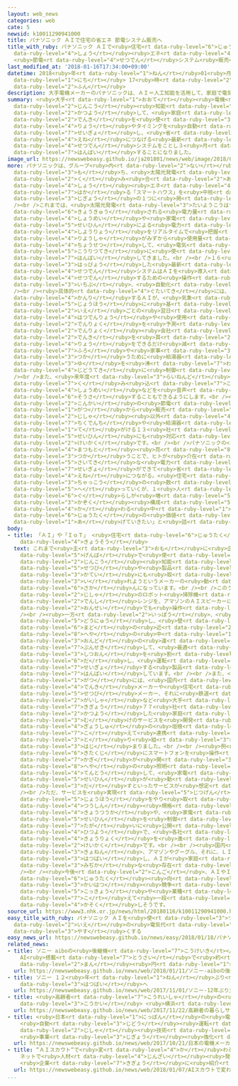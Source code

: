 ```yaml
---
layout: web_news
categories: web
cate: 5
newsid: k10011290941000
title: パナソニック ＡＩで住宅の省エネ 節電システム販売へ
title_with_ruby: パナソニック ＡＩで<ruby>住宅<rt data-ruby-level="6">じゅうたく</rt></ruby>の<ruby>省<rt
  data-ruby-level="4">しょう</rt></ruby><ruby>エネ<rt data-ruby-level="4">えね</rt></ruby>
  <ruby>節電<rt data-ruby-level="4">せつでん</rt></ruby>システム<ruby>販売<rt data-ruby-level="7">はんばい</rt></ruby>へ
last_modified_at: '2018-01-16T17:34:00+09:00'
datetime: 2018<ruby>年<rt data-ruby-level="1">ねん</rt></ruby>01<ruby>月<rt data-ruby-level="1">がつ</rt></ruby>16<ruby>日<rt
  data-ruby-level="1">にち</rt></ruby> 17<ruby>時<rt data-ruby-level="2">じ</rt></ruby>34<ruby>分<rt
  data-ruby-level="2">ふん</rt></ruby>
description: 大手電機メーカーのパナソニックは、ＡＩ＝人工知能を活用して、家庭で電気を使う量やタイミングを自動で制御し、省エネにつなげる最新の節電システムをことし３月から販売することになりました。
summary: <ruby>大手<rt data-ruby-level="1">おおて</rt></ruby><ruby>電機<rt data-ruby-level="4">でんき</rt></ruby>メーカーのパナソニックは、ＡＩ＝<ruby>人工<rt
  data-ruby-level="2">じんこう</rt></ruby><ruby>知能<rt data-ruby-level="5">ちのう</rt></ruby>を<ruby>活用<rt
  data-ruby-level="2">かつよう</rt></ruby>して、<ruby>家庭<rt data-ruby-level="3">かてい</rt></ruby>で<ruby>電気<rt
  data-ruby-level="2">でんき</rt></ruby>を<ruby>使<rt data-ruby-level="3">つか</rt></ruby>う<ruby>量<rt
  data-ruby-level="4">りょう</rt></ruby>やタイミングを<ruby>自動<rt data-ruby-level="3">じどう</rt></ruby>で<ruby>制御<rt
  data-ruby-level="7">せいぎょ</rt></ruby>し、<ruby>省<rt data-ruby-level="4">しょう</rt></ruby><ruby>エネ<rt
  data-ruby-level="4">えね</rt></ruby>につなげる<ruby>最新<rt data-ruby-level="4">さいしん</rt></ruby>の<ruby>節電<rt
  data-ruby-level="4">せつでん</rt></ruby>システムをことし３<ruby>月<rt data-ruby-level="1">がつ</rt></ruby>から<ruby>販売<rt
  data-ruby-level="7">はんばい</rt></ruby>することになりました。
image_url: https://newswebeasy.github.io/ja201801/news/web/image/2018/01/16/K10011290941_1801161731_1801161808_01_02.jpg
more: パナソニックは、グループ<ruby>内<rt data-ruby-level="2">ない</rt></ruby>に<ruby>住宅<rt data-ruby-level="6">じゅうたく</rt></ruby>メーカーを<ruby>持<rt
  data-ruby-level="3">も</rt></ruby>ち、<ruby>太陽光発電<rt data-ruby-level="3">たいようこうはつでん</rt></ruby>とＩＴを<ruby>組<rt
  data-ruby-level="2">く</rt></ruby>み<ruby>合<rt data-ruby-level="2">あ</rt></ruby>わせて<ruby>省<rt
  data-ruby-level="4">しょう</rt></ruby><ruby>エネ<rt data-ruby-level="4">えね</rt></ruby>を<ruby>図<rt
  data-ruby-level="7">はか</rt></ruby>る「スマートハウス」を<ruby>中核<rt data-ruby-level="7">ちゅうかく</rt></ruby><ruby>事業<rt
  data-ruby-level="3">じぎょう</rt></ruby>の１つに<ruby>掲<rt data-ruby-level="7">かか</rt></ruby>げています。<br
  /><br />これまでは、<ruby>太陽光発電<rt data-ruby-level="3">たいようこうはつでん</rt></ruby>システムから<ruby>供給<rt
  data-ruby-level="6">きょうきゅう</rt></ruby>される<ruby>電力量<rt data-ruby-level="4">でんりょくりょう</rt></ruby>と、<ruby>照明<rt
  data-ruby-level="4">しょうめい</rt></ruby>や<ruby>家電<rt data-ruby-level="2">かでん</rt></ruby><ruby>製品<rt
  data-ruby-level="5">せいひん</rt></ruby>による<ruby>電力<rt data-ruby-level="2">でんりょく</rt></ruby>の<ruby>使用量<rt
  data-ruby-level="4">しようりょう</rt></ruby>をリアルタイムで<ruby>把握<rt data-ruby-level="7">はあく</rt></ruby>し、<ruby>利用者<rt
  data-ruby-level="4">りようしゃ</rt></ruby>がみずから<ruby>使用量<rt data-ruby-level="4">しようりょう</rt></ruby>を<ruby>調節<rt
  data-ruby-level="4">ちょうせつ</rt></ruby>して、<ruby>電気<rt data-ruby-level="2">でんき</rt></ruby>を<ruby>効率的<rt
  data-ruby-level="5">こうりつてき</rt></ruby>に<ruby>使<rt data-ruby-level="3">つか</rt></ruby>えるシステムを<ruby>販売<rt
  data-ruby-level="7">はんばい</rt></ruby>してきました。<br /><br />１６<ruby>日<rt data-ruby-level="1">にち</rt></ruby>、<ruby>発表<rt
  data-ruby-level="3">はっぴょう</rt></ruby>した<ruby>最新<rt data-ruby-level="4">さいしん</rt></ruby>の<ruby>節電<rt
  data-ruby-level="4">せつでん</rt></ruby>システムはＡＩを<ruby>導入<rt data-ruby-level="5">どうにゅう</rt></ruby>することで、<ruby>節電<rt
  data-ruby-level="4">せつでん</rt></ruby>するための<ruby>操作<rt data-ruby-level="6">そうさ</rt></ruby>が<ruby>一部<rt
  data-ruby-level="3">いちぶ</rt></ruby>、<ruby>自動化<rt data-ruby-level="3">じどうか</rt></ruby>されました。<br
  /><br /><ruby>具体的<rt data-ruby-level="4">ぐたいてき</rt></ruby>には、ネットワークを<ruby>通<rt data-ruby-level="2">つう</rt></ruby>じてパナソニックが<ruby>管理<rt
  data-ruby-level="4">かんり</rt></ruby>するＡＩが、<ruby>気象<rt data-ruby-level="4">きしょう</rt></ruby><ruby>情報<rt
  data-ruby-level="5">じょうほう</rt></ruby>に<ruby>基<rt data-ruby-level="7">もと</rt></ruby>づいて<ruby>家<rt
  data-ruby-level="2">いえ</rt></ruby>ごとの<ruby>翌日<rt data-ruby-level="6">よくじつ</rt></ruby>の<ruby>発電量<rt
  data-ruby-level="4">はつでんりょう</rt></ruby>や<ruby>使用<rt data-ruby-level="3">しよう</rt></ruby><ruby>電力<rt
  data-ruby-level="2">でんりょく</rt></ruby>を<ruby>予測<rt data-ruby-level="5">よそく</rt></ruby>したうえで、<ruby>電力<rt
  data-ruby-level="2">でんりょく</rt></ruby><ruby>会社<rt data-ruby-level="2">がいしゃ</rt></ruby>から<ruby>電気<rt
  data-ruby-level="2">でんき</rt></ruby>を<ruby>買<rt data-ruby-level="2">か</rt></ruby>う<ruby>量<rt
  data-ruby-level="4">りょう</rt></ruby>をできるだけ<ruby>減<rt data-ruby-level="5">へ</rt></ruby>らせるように、<ruby>風呂<rt
  data-ruby-level="7">ふろ</rt></ruby>や<ruby>家事<rt data-ruby-level="3">かじ</rt></ruby>などに<ruby>使<rt
  data-ruby-level="3">つか</rt></ruby>うために<ruby>給湯器<rt data-ruby-level="4">きゅうとうき</rt></ruby>でお<ruby>湯<rt
  data-ruby-level="3">ゆ</rt></ruby>を<ruby>沸<rt data-ruby-level="7">わ</rt></ruby>かすタイミングを<ruby>自動的<rt
  data-ruby-level="4">じどうてき</rt></ruby>に<ruby>制御<rt data-ruby-level="7">せいぎょ</rt></ruby>します。<br
  /><br />また、<ruby>来年度<rt data-ruby-level="3">らいねんど</rt></ruby><ruby>中<rt data-ruby-level="1">ちゅう</rt></ruby>に、グーグルのＡＩスピーカーを<ruby>組<rt
  data-ruby-level="7">く</rt></ruby>み<ruby>込<rt data-ruby-level="7">こ</rt></ruby>んでエアコンや<ruby>照明<rt
  data-ruby-level="4">しょうめい</rt></ruby>などを<ruby>音声<rt data-ruby-level="2">おんせい</rt></ruby>で<ruby>操作<rt
  data-ruby-level="6">そうさ</rt></ruby>することもできるようにします。<br /><br />パナソニックは、<ruby>今回<rt
  data-ruby-level="2">こんかい</rt></ruby>の<ruby>節電<rt data-ruby-level="4">せつでん</rt></ruby>システムをことし３<ruby>月<rt
  data-ruby-level="1">がつ</rt></ruby>から<ruby>販売<rt data-ruby-level="7">はんばい</rt></ruby>するとともに、<ruby>自社<rt
  data-ruby-level="2">じしゃ</rt></ruby><ruby>以外<rt data-ruby-level="4">いがい</rt></ruby>で<ruby>蓄電池<rt
  data-ruby-level="7">ちくでんち</rt></ruby>や<ruby>給湯器<rt data-ruby-level="4">きゅうとうき</rt></ruby>を<ruby>手<rt
  data-ruby-level="1">て</rt></ruby>がける１３<ruby>社<rt data-ruby-level="2">しゃ</rt></ruby>の<ruby>製品<rt
  data-ruby-level="5">せいひん</rt></ruby>にも<ruby>対応<rt data-ruby-level="5">たいおう</rt></ruby>するようにする<ruby>計画<rt
  data-ruby-level="2">けいかく</rt></ruby>です。<br /><br />パナソニックの<ruby>担当者<rt data-ruby-level="6">たんとうしゃ</rt></ruby>、<ruby>松本<rt
  data-ruby-level="4">まつもと</rt></ruby><ruby>亮<rt data-ruby-level="8">りょう</rt></ruby>さんは「ＡＩを<ruby>使<rt
  data-ruby-level="3">つか</rt></ruby>うことで、ヒトが<ruby>介在<rt data-ruby-level="7">かいざい</rt></ruby>しなくてもより<ruby>最適<rt
  data-ruby-level="5">さいてき</rt></ruby>な<ruby>電力<rt data-ruby-level="2">でんりょく</rt></ruby><ruby>制御<rt
  data-ruby-level="7">せいぎょ</rt></ruby>ができて<ruby>省<rt data-ruby-level="4">しょう</rt></ruby><ruby>エネ<rt
  data-ruby-level="4">えね</rt></ruby>につながる。<ruby>住宅<rt data-ruby-level="6">じゅうたく</rt></ruby><ruby>着工<rt
  data-ruby-level="3">ちゃっこう</rt></ruby>の<ruby>数<rt data-ruby-level="2">かず</rt></ruby>は<ruby>減<rt
  data-ruby-level="5">へ</rt></ruby>っていくが、１<ruby>人<rt data-ruby-level="1">にん</rt></ruby><ruby>暮<rt
  data-ruby-level="6">ぐ</rt></ruby>らしが<ruby>増<rt data-ruby-level="5">ふ</rt></ruby>えるなど<ruby>家族<rt
  data-ruby-level="3">かぞく</rt></ruby><ruby>構成<rt data-ruby-level="5">こうせい</rt></ruby>が<ruby>変<rt
  data-ruby-level="4">か</rt></ruby>わる<ruby>中<rt data-ruby-level="1">なか</rt></ruby>で<ruby>住宅<rt
  data-ruby-level="6">じゅうたく</rt></ruby>の<ruby>価値<rt data-ruby-level="6">かち</rt></ruby>を<ruby>上<rt
  data-ruby-level="1">あ</rt></ruby>げていきたい」と<ruby>話<rt data-ruby-level="2">はな</rt></ruby>しています。
body:
- title: 「ＡＩ」や「ＩｏＴ」 <ruby>住宅<rt data-ruby-level="6">じゅうたく</rt></ruby><ruby>向<rt data-ruby-level="3">む</rt></ruby>けで<ruby>競争<rt
    data-ruby-level="4">きょうそう</rt></ruby>
  text: これまで<ruby>主<rt data-ruby-level="3">おも</rt></ruby>に<ruby>企業<rt data-ruby-level="7">きぎょう</rt></ruby>の<ruby>現場<rt
    data-ruby-level="5">げんば</rt></ruby>で<ruby>使<rt data-ruby-level="3">つか</rt></ruby>われてきた「ＡＩ」＝<ruby>人工<rt
    data-ruby-level="2">じんこう</rt></ruby><ruby>知能<rt data-ruby-level="5">ちのう</rt></ruby>や、さまざまな<ruby>設備<rt
    data-ruby-level="5">せつび</rt></ruby>や<ruby>製品<rt data-ruby-level="5">せいひん</rt></ruby>をネットでつなぐ「ＩｏＴ」を、<ruby>家庭<rt
    data-ruby-level="3">かてい</rt></ruby>にも<ruby>取<rt data-ruby-level="3">と</rt></ruby>り<ruby>入<rt
    data-ruby-level="3">い</rt></ruby>れようというメーカーの<ruby>動<rt data-ruby-level="3">うご</rt></ruby>きが<ruby>盛<rt
    data-ruby-level="6">さか</rt></ruby>んになっています。<br /><br />このうち、<ruby>日立製作所<rt data-ruby-level="5">ひたちせいさくしょ</rt></ruby>は<ruby>自社<rt
    data-ruby-level="2">じしゃ</rt></ruby>のロボット<ruby>掃除機<rt data-ruby-level="7">そうじき</rt></ruby>や<ruby>電子<rt
    data-ruby-level="2">でんし</rt></ruby>レンジを、アマゾンのＡＩスピーカーに<ruby>対応<rt data-ruby-level="5">たいおう</rt></ruby>させて、<ruby>音声<rt
    data-ruby-level="2">おんせい</rt></ruby>でも<ruby>操作<rt data-ruby-level="6">そうさ</rt></ruby>できるようにしました。<br
    /><br /><ruby>一方<rt data-ruby-level="2">いっぽう</rt></ruby>、<ruby>三菱電機<rt data-ruby-level="8">みつびしでんき</rt></ruby>はエアコンにＡＩを<ruby>導入<rt
    data-ruby-level="5">どうにゅう</rt></ruby>し、<ruby>壁<rt data-ruby-level="7">かべ</rt></ruby>や<ruby>窓<rt
    data-ruby-level="6">まど</rt></ruby>の<ruby>近<rt data-ruby-level="2">ちか</rt></ruby>くといった<ruby>部屋<rt
    data-ruby-level="8">へや</rt></ruby>の<ruby>中<rt data-ruby-level="1">なか</rt></ruby>での<ruby>温度<rt
    data-ruby-level="3">おんど</rt></ruby>の<ruby>違<rt data-ruby-level="7">ちが</rt></ruby>いを<ruby>分析<rt
    data-ruby-level="7">ぶんせき</rt></ruby>して、<ruby>最適<rt data-ruby-level="5">さいてき</rt></ruby>な<ruby>室温<rt
    data-ruby-level="3">しつおん</rt></ruby>を<ruby>割<rt data-ruby-level="6">わ</rt></ruby>り<ruby>出<rt
    data-ruby-level="6">だ</rt></ruby>し、<ruby>運転<rt data-ruby-level="3">うんてん</rt></ruby>を<ruby>制御<rt
    data-ruby-level="7">せいぎょ</rt></ruby>する<ruby>製品<rt data-ruby-level="5">せいひん</rt></ruby>を<ruby>販売<rt
    data-ruby-level="7">はんばい</rt></ruby>しています。<br /><br />また、<ruby>去年<rt data-ruby-level="3">きょねん</rt></ruby>９<ruby>月<rt
    data-ruby-level="1">がつ</rt></ruby>には、<ruby>国内<rt data-ruby-level="2">こくない</rt></ruby>の<ruby>電機<rt
    data-ruby-level="4">でんき</rt></ruby>メーカーや<ruby>住宅<rt data-ruby-level="6">じゅうたく</rt></ruby><ruby>設備<rt
    data-ruby-level="5">せつび</rt></ruby>メーカー、それに<ruby>鉄道<rt data-ruby-level="3">てつどう</rt></ruby><ruby>会社<rt
    data-ruby-level="2">がいしゃ</rt></ruby>など<ruby>大手<rt data-ruby-level="1">おおて</rt></ruby><ruby>企業<rt
    data-ruby-level="7">きぎょう</rt></ruby>７７<ruby>社<rt data-ruby-level="2">しゃ</rt></ruby>が、「ＩｏＴ」を<ruby>活用<rt
    data-ruby-level="2">かつよう</rt></ruby>した<ruby>家庭<rt data-ruby-level="3">かてい</rt></ruby><ruby>向<rt
    data-ruby-level="3">む</rt></ruby>けのサービスを<ruby>開発<rt data-ruby-level="3">かいはつ</rt></ruby>するため、<ruby>業種<rt
    data-ruby-level="4">ぎょうしゅ</rt></ruby>の<ruby>垣根<rt data-ruby-level="7">かきね</rt></ruby>を<ruby>越<rt
    data-ruby-level="7">こ</rt></ruby>えて<ruby>連携<rt data-ruby-level="7">れんけい</rt></ruby>する<ruby>取<rt
    data-ruby-level="3">と</rt></ruby>り<ruby>組<rt data-ruby-level="3">く</rt></ruby>みが<ruby>始<rt
    data-ruby-level="3">はじ</rt></ruby>まりました。<br /><br /><ruby>例<rt data-ruby-level="4">たと</rt></ruby>えば、<ruby>帰宅時<rt
    data-ruby-level="6">きたくじ</rt></ruby>にスマートフォンを<ruby>操作<rt data-ruby-level="6">そうさ</rt></ruby>するだけで、ドアの<ruby>鍵<rt
    data-ruby-level="7">かぎ</rt></ruby>が<ruby>開<rt data-ruby-level="3">あ</rt></ruby>き、<ruby>部屋<rt
    data-ruby-level="8">へや</rt></ruby>の<ruby>照明<rt data-ruby-level="4">しょうめい</rt></ruby>が<ruby>点灯<rt
    data-ruby-level="4">てんとう</rt></ruby>して、<ruby>家電<rt data-ruby-level="2">かでん</rt></ruby><ruby>製品<rt
    data-ruby-level="5">せいひん</rt></ruby>が<ruby>動<rt data-ruby-level="3">うご</rt></ruby>き<ruby>出<rt
    data-ruby-level="3">だ</rt></ruby>すといったサービスが<ruby>想定<rt data-ruby-level="3">そうてい</rt></ruby>されています。<br
    /><br />ただ、サービスを<ruby>実現<rt data-ruby-level="5">じつげん</rt></ruby>するには、インターネットで<ruby>情報<rt
    data-ruby-level="5">じょうほう</rt></ruby>をやり<ruby>取<rt data-ruby-level="3">と</rt></ruby>りする<ruby>通信<rt
    data-ruby-level="4">つうしん</rt></ruby><ruby>規格<rt data-ruby-level="5">きかく</rt></ruby>の<ruby>共通化<rt
    data-ruby-level="4">きょうつうか</rt></ruby>や、<ruby>家電<rt data-ruby-level="2">かでん</rt></ruby><ruby>製品<rt
    data-ruby-level="5">せいひん</rt></ruby>を<ruby>制御<rt data-ruby-level="7">せいぎょ</rt></ruby>するプログラムを<ruby>互<rt
    data-ruby-level="7">たが</rt></ruby>いに<ruby>公開<rt data-ruby-level="3">こうかい</rt></ruby>することが<ruby>必要<rt
    data-ruby-level="4">ひつよう</rt></ruby>で、<ruby>各社<rt data-ruby-level="4">かくしゃ</rt></ruby>が<ruby>協力<rt
    data-ruby-level="4">きょうりょく</rt></ruby>を<ruby>進<rt data-ruby-level="3">すす</rt></ruby>める<ruby>計画<rt
    data-ruby-level="2">けいかく</rt></ruby>です。<br /><br /><ruby>国内<rt data-ruby-level="2">こくない</rt></ruby>では<ruby>去年<rt
    data-ruby-level="3">きょねん</rt></ruby>、アマゾンやグーグル、それに、ＬＩＮＥやソニーが<ruby>相次<rt data-ruby-level="3">あいつ</rt></ruby>いでＡＩスピーカーを<ruby>発売<rt
    data-ruby-level="3">はつばい</rt></ruby>し、ＡＩが<ruby>家庭<rt data-ruby-level="3">かてい</rt></ruby>でも<ruby>身近<rt
    data-ruby-level="3">みぢか</rt></ruby>な<ruby>存在<rt data-ruby-level="6">そんざい</rt></ruby>になりはじめています。<br
    /><br /><ruby>今後<rt data-ruby-level="2">こんご</rt></ruby>、ＡＩやＩｏＴを<ruby>活用<rt data-ruby-level="2">かつよう</rt></ruby>した<ruby>住宅<rt
    data-ruby-level="6">じゅうたく</rt></ruby><ruby>向<rt data-ruby-level="3">む</rt></ruby>けのサービスの<ruby>開発<rt
    data-ruby-level="3">かいはつ</rt></ruby><ruby>競争<rt data-ruby-level="4">きょうそう</rt></ruby>が<ruby>国境<rt
    data-ruby-level="5">こっきょう</rt></ruby>や<ruby>業種<rt data-ruby-level="4">ぎょうしゅ</rt></ruby>を<ruby>越<rt
    data-ruby-level="7">こ</rt></ruby>えて<ruby>一段<rt data-ruby-level="6">いちだん</rt></ruby>と<ruby>加速<rt
    data-ruby-level="4">かそく</rt></ruby>しそうです。
source_url: https://www3.nhk.or.jp/news/html/20180116/k10011290941000.html
easy_title_with_ruby: パナソニック ＡＩを<ruby>使<rt data-ruby-level="3">つか</rt></ruby>って<ruby>家<rt
  data-ruby-level="2">いえ</rt></ruby>の<ruby>電気代<rt data-ruby-level="3">でんきだい</rt></ruby>を<ruby>安<rt
  data-ruby-level="3">やす</rt></ruby>くする
easy_news_url: https://newswebeasy.github.io/news/easy/2018/01/18/パナソニック-AIを使って家の電気代を安くする
related_news:
- title: ソニー aiboの<ruby>後継機<rt data-ruby-level="7">こうけいき</rt></ruby><ruby>発売<rt data-ruby-level="3">はつばい</rt></ruby>
    AI<ruby>搭載<rt data-ruby-level="7">とうさい</rt></ruby>で<ruby>約<rt data-ruby-level="4">やく</rt></ruby>20<ruby>万<rt
    data-ruby-level="2">まん</rt></ruby><ruby>円<rt data-ruby-level="1">えん</rt></ruby>
  url: https://newswebeasy.github.io/news/web/2018/01/11/ソニー-aiboの後継機発売-AI搭載で約20万円
- title: ソニー １２<ruby>年<rt data-ruby-level="1">ねん</rt></ruby>ぶり<ruby>犬型<rt data-ruby-level="4">いぬがた</rt></ruby>ロボット「ａｉｂｏ」<ruby>発売<rt
    data-ruby-level="3">はつばい</rt></ruby>へ
  url: https://newswebeasy.github.io/news/web/2017/11/01/ソニー-12年ぶり犬型ロボットaibo発売へ
- title: <ruby>高齢者<rt data-ruby-level="7">こうれいしゃ</rt></ruby>の<ruby>暮<rt data-ruby-level="6">く</rt></ruby>らしサポートするＡＩマンション<ruby>公開<rt
    data-ruby-level="3">こうかい</rt></ruby> <ruby>横浜<rt data-ruby-level="7">よこはま</rt></ruby>
  url: https://newswebeasy.github.io/news/web/2017/11/22/高齢者の暮らしサポートするAIマンション公開-横浜
- title: <ruby>日本<rt data-ruby-level="1">にっぽん</rt></ruby>の<ruby>電機<rt data-ruby-level="4">でんき</rt></ruby>メーカー
    <ruby>自動<rt data-ruby-level="3">じどう</rt></ruby><ruby>運転<rt data-ruby-level="3">うんてん</rt></ruby>に<ruby>自社<rt
    data-ruby-level="2">じしゃ</rt></ruby><ruby>技術<rt data-ruby-level="5">ぎじゅつ</rt></ruby>を
    <ruby>事業<rt data-ruby-level="3">じぎょう</rt></ruby><ruby>強化<rt data-ruby-level="3">きょうか</rt></ruby>
  url: https://newswebeasy.github.io/news/web/2017/10/21/日本の電機メーカー-自動運転に自社技術を-事業強化
- title: “ＡＩスカウト“で<ruby>変<rt data-ruby-level="4">か</rt></ruby>わる<ruby>人事<rt data-ruby-level="3">じんじ</rt></ruby>
    ネットで<ruby>人材<rt data-ruby-level="4">じんざい</rt></ruby><ruby>発掘<rt data-ruby-level="7">はっくつ</rt></ruby>
    <ruby>企業<rt data-ruby-level="7">きぎょう</rt></ruby>に<ruby>紹介<rt data-ruby-level="7">しょうかい</rt></ruby>
  url: https://newswebeasy.github.io/news/web/2018/01/07/AIスカウトで変わる人事-ネットで人材発掘-企業に紹介
...
```

